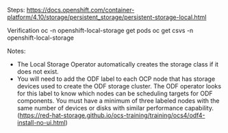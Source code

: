Steps:
https://docs.openshift.com/container-platform/4.10/storage/persistent_storage/persistent-storage-local.html

Verification
oc -n openshift-local-storage get pods
oc get csvs -n openshift-local-storage

Notes:
- The Local Storage Operator automatically creates the storage class if it does not exist. 
- You will need to add the ODF label to each OCP node that has storage devices used to create the ODF storage cluster. The ODF operator looks for this label to know which nodes can be scheduling targets for ODF components. You must have a minimum of three labeled nodes with the same number of devices or disks with similar performance capability. (https://red-hat-storage.github.io/ocs-training/training/ocs4/odf4-install-no-ui.html) 



